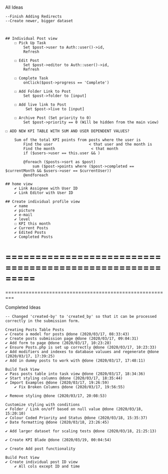 All Ideas

    --Finish Adding Redirects
    --Create newer, bigger dataset

    

    ## Individual Post view
        ☐ Pick Up Task 
            Set $post->user to Auth::user()->id,
            Refresh

        ☐ Edit Post
            Set $post->editor to Auth::user()->id,
            Refresh  

        ☐ Complete Task
            onClick($post->progress == 'Complete')    

        ☐ Add Folder Link to Post
            Set $post->folder to [input]

        ☐ Add live link to Post
             Set $post->live to [input]

        ☐ Archive Post (Set priority to 0)
            Set $post->priority == 0 (Will be hidden from the main view)

    ☐ ADD NEW KPI TABLE WITH SUM AND USER DEPENDENT VALUES?

        Sum of the total KPI points from posts where the user is 
            Find the user                < that user and the month is               
            Find the month                < that month
            if ($users->user == this.user && )

            @foreach ($posts->sort as $post)
                sum ($post->points where ($post->completed == $currentMonth && $users->user == $currentUser))
            @endforeach

    ## home view
        ✔ Link Assignee with User ID
        ✔ Link Editor with User ID

    ## Create individual profile view
        ✔ name
        ✔ picture
        ✔ e-mail
        ✔ level
        ☐ KPI this month
        ✔ Current Posts
        ✔ Edited Posts
        ✔ Completed Posts

=========================================================
=========================================================
=========================================================

Completed Ideas

    -- Changed 'created-by' to 'created_by' so that it can be processed correctly in the submission form.

    Creating Posts Table Posts
    ✔ Create a model for posts @done (2020/03/17, 08:33:43)
    ✔ Create posts submission page @done (2020/03/17, 09:04:31)
    ✔ Add form to page @done (2020/03/17, 10:23:28)
    ✔ Ensure Posts.php is set up correctly @done (2020/03/17, 10:23:33)
    ✔ Add modifiers and indexes to database valuues and regenerate @done (2020/03/17, 17:39:25)
    ✔ Add in dummy posts to work with @done (2020/03/17, 17:48:11)

    Build Task View
    ✔ Pass posts table into task view @done (2020/03/17, 18:34:36)
    ✔ Start styling columns @done (2020/03/17, 18:35:44)
    ✔ Import Examples @done (2020/03/17, 19:26:59)
        ✔ Fix Broken Columns @done (2020/03/17, 19:56:55)

    ✔ Remove styling @done (2020/03/17, 20:08:53)
    
    Customize styling with conditions
    ✔ Folder / Link on/off based on null value @done (2020/03/18, 15:20:10)
    ✔ Colour Coded Priority and Status @done (2020/03/18, 15:35:37)
    ✔ Date formatting @done (2020/03/18, 23:26:45)

    ✔ Add larger dataset for scaling tests @done (2020/03/18, 21:25:13)

    ✔ Create KPI Blade @done (2020/03/19, 00:04:54)

    ✔ Create Add post functionality

    Build Post View
    ✔ Create individual post ID view
        ✔ All cols except ID and time